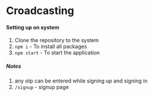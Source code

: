 # Croadcasting

#### Setting up on system
1. Clone the repository to the system
2. `npm i` - To install all packages
3. `npm start` - To start the application

##### Notes
1. any otp can be entered while signing  up and signing in
2. `/signup` - signup page
